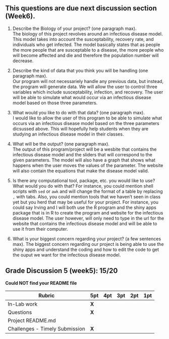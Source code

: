## This questions are due next discussion section (Week6).

1. Describe the Biology of your project? (one paragraph max).  
    The biology of this project revolves around an infectious disease model. This model takes into account the susceptability, recovery rate, and individuals who get infected. The model basically states that as people the more people that are susceptable to a disease, the more people who will become affected and die and therefore the population number will decrease. 

2. Describe the kind of data that you think you will be handling (one paragraph max).  
  Our program will not necessariely handle any previous data, but instead, the program will generate data. We will allow the user to control three variables which include susceptability, infection, and recovery. The user will be able to simulate what would occur via an infectious disease model based on those three parameters. 

3. What would you like to do with that data? (one paragraph max).  
  I would like to allow the user of this program to be able to simulate what occurs via an infectious disease model based on the three parameters dicsussed above. This will hopefully help students when they are studying an infectious disease model in their classes.

4. What will be the output? (one paragraph max).  
  The output of this program/project will be a wesbite that contains the infectious disease model and the sliders that will correspond to the given parameters. The model will also have a graph that shows what happens when the user moves the values of the parameter. The website will also contain the equations that make the disease model valid. 

5. Is there any computational tool, package, etc. you would like to use? What would you do with that? For instance, you could mention shell scripts with `sed` or `awk` and will change the format of a table by replacing `,` with tabs. 
Also, you could mention tools that we haven’t seen in class yet but you herd that may be useful for your project. 
For instance, you could say 
Irving and I will both use the R program and the shiny apps package that is in R to create the program and website for the infectious disease model. The user however, will only need to type in the url for the website that contains the infectious disease model and will be able to use it from their computer. 

6. What is your biggest concern regarding your project? (a few sentences max).
The biggest concern regarding our project is being able to use the shiny apps and understand the coding and how to edit the code to get the ouput we want for the infectious disease model. 

## Grade Discussion 5 (week5): 15/20

**Could NOT find your README file**

| **Rubric** | **5pt** | **4pt** | **3pt** | **2pt** | **1pt** |
| --- | ---| --- | --- | --- | --- |
| In-Lab work | **X** | | | |
| Questions | **X** | | | |
| Project README.md | | | | |
| Challenges - Timely Submission | **X** | | | |

